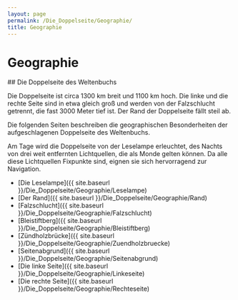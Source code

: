 ```yaml
---
layout: page
permalink: /Die_Doppelseite/Geographie/
title: Geographie
---
```


# Geographie


<div class="beispiel">
## Die Doppelseite des Weltenbuchs

Die Doppelseite ist circa 1300 km breit und 1100 km hoch. Die linke und die rechte Seite sind in etwa gleich groß und werden von der Falzschlucht getrennt, die fast 3000 Meter tief ist. Der Rand der Doppelseite fällt steil ab.

</div>

Die folgenden Seiten beschreiben die geographischen Besonderheiten der aufgeschlagenen Doppelseite des Weltenbuchs.

Am Tage wird die Doppelseite von der Leselampe erleuchtet, des Nachts von drei weit entfernten Lichtquellen, die als Monde gelten können. Da alle diese Lichtquellen Fixpunkte sind, eignen sie sich hervorragend zur Navigation.

- [Die Leselampe]({{ site.baseurl }}/Die_Doppelseite/Geographie/Leselampe)
- [Der Rand]({{ site.baseurl }}/Die_Doppelseite/Geographie/Rand)
- [Falzschlucht]({{ site.baseurl }}/Die_Doppelseite/Geographie/Falzschlucht)
- [Bleistiftberg]({{ site.baseurl }}/Die_Doppelseite/Geographie/Bleistiftberg)
- [Zündholzbrücke]({{ site.baseurl }}/Die_Doppelseite/Geographie/Zuendholzbruecke)
- [Seitenabgrund]({{ site.baseurl }}/Die_Doppelseite/Geographie/Seitenabgrund)
- [Die linke Seite]({{ site.baseurl }}/Die_Doppelseite/Geographie/Linkeseite)
- [Die rechte Seite]({{ site.baseurl }}/Die_Doppelseite/Geographie/Rechteseite)

